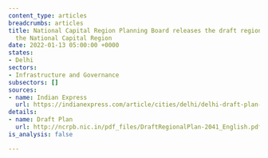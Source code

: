 ```yaml
---
content_type: articles
breadcrumbs: articles
title: National Capital Region Planning Board releases the draft regional plan for
  the National Capital Region
date: 2022-01-13 05:00:00 +0000
states:
- Delhi
sectors:
- Infrastructure and Governance
subsectors: []
sources:
- name: Indian Express
  url: https://indianexpress.com/article/cities/delhi/delhi-draft-plan-to-reuse-water-manage-supply-7708830/
details:
- name: Draft Plan
  url: http://ncrpb.nic.in/pdf_files/DraftRegionalPlan-2041_English.pdf
is_analysis: false

---
```

